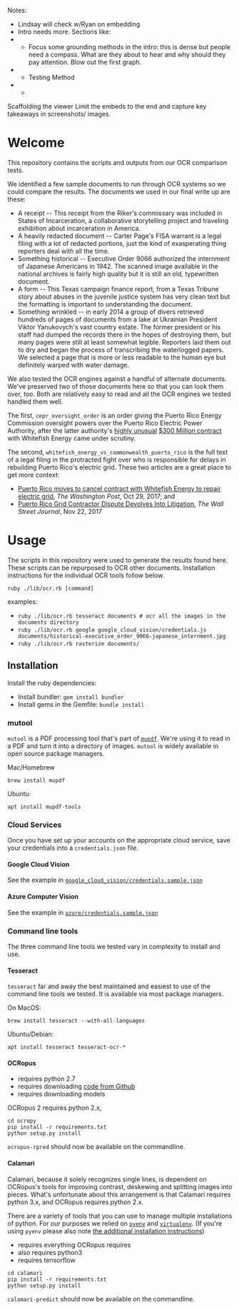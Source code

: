 Notes:
* Lindsay will check w/Ryan on embedding
* Intro needs more. Sections like:
* * Focus some grounding methods in the intro: this is dense but people need a compass. What are they about to hear and why should they pay attention. Blow out the first graph.
* * Testing Method
* *

Scaffolding the viewer
Limit the embeds to the end and capture key takeaways in screenshots/ images.


# Welcome

This repository contains the scripts and outputs from our OCR comparison tests.

We identified a few sample documents to run through OCR systems so we could compare the results. The documents we used in our final write up are these:

+ A receipt -- This receipt from the Riker's commissary was included in States of Incarceration, a collaborative storytelling project and traveling exhibition about incarceration in America.
+ A heavily redacted document -- Carter Page's FISA warrant is a legal filing with a lot of redacted portions, just the kind of exasperating thing reporters deal with all the time.
+ Something historical -- Executive Order 9066 authorized the internment of Japanese Americans in 1942. The scanned image available in the national archives is fairly high quality but it is still an old, typewritten document.
+ A form -- This Texas campaign finance report, from a Texas Tribune story about abuses in the juvenile justice system has very clean text but the formatting is important to understanding the document.
+ Something wrinkled --  in early 2014 a group of divers retrieved hundreds of pages of documents from a lake at Ukrainian President Viktor Yanukovych's vast country estate. The former president or his staff had dumped the records there in the hopes of destroying them, but many pages were still at least somewhat legible. Reporters laid them out to dry and began the process of transcribing the waterlogged papers. We selected a page that is more or less readable to the human eye but definitely warped with water damage.

We also tested the OCR engines against a handful of alternate documents. We've preserved two of those documents here so that you can look them over, too. Both are relatively easy to read and all the OCR engines we tested handled them well.  

The first, `cepr_oversight_order`  is an order giving the Puerto Rico Energy Commission oversight powers over the Puerto Rico Electric Power Authority, after the latter authority's [highly unusual](https://www.reuters.com/article/us-usa-puertorico-power/tiny-montana-firms-puerto-rico-power-deal-draws-scrutiny-idUSKBN1CW1X1) [$300 Million contract](https://www.vox.com/policy-and-politics/2017/11/15/16648924/puerto-rico-whitefish-contract-congress-investigation) with Whitefish Energy came under scrutiny.

The second, `whitefish_energy_vs_commonwealth_puerto_rico` is the full text of a legal filing in the protracted fight over who is responsible for delays in rebuilding Puerto Rico's electric grid. These two articles are a great place to get more context:
* [Puerto Rico moves to cancel contract with Whitefish Energy to repair electric grid](https://www.washingtonpost.com/business/economy/puerto-rico-governor-says-contract-to-whitefish-company-should-be-canceled/2017/10/29/e5336cda-bcb8-11e7-97d9-bdab5a0ab381_story.html?utm_term=.685e693e654d), *The Washington Post*, Oct 29, 2017; and
* [Puerto Rico Grid Contractor Dispute Devolves Into Litigation](https://www.wsj.com/articles/puerto-rico-grid-contractor-dispute-devolves-into-litigation-1511396684), *The Wall Street Journal*, Nov 22, 2017

# Usage

The scripts in this repository were used to generate the results found here.  These scripts can be repurposed to OCR other documents.  Installation instructions for the individual OCR tools follow below.

`ruby ./lib/ocr.rb [command]`

examples: 

- `ruby ./lib/ocr.rb tesseract documents # ocr all the images in the documents directory`
- `ruby ./lib/ocr.rb google google_cloud_vision/credentials.js documents/historical-executive_order_9066-japanese_internment.jpg`
- `ruby ./lib/ocr.rb rasterize documents/`

## Installation

Install the ruby dependencies:

- Install bundler: `gem install bundler`
- Install gems in the Gemfile: `bundle install`

### mutool

`mutool` is a PDF processing tool that's part of [`mupdf`][mupdf].  We're using it to read in a PDF and turn it into a directory of images.  `mutool` is widely available in open source package managers.

Mac/Homebrew

`brew install mupdf`

Ubuntu: 

`apt install mupdf-tools`

[mupdf]: https://mupdf.com/docs/index.html

### Cloud Services

Once you have set up your accounts on the appropriate cloud service, save your credentials into a `credentials.json` file.

#### Google Cloud Vision

See the example in [`google_cloud_vision/credentials.sample.json`](https://github.com/factful/ocr_testing/blob/master/google_cloud_vision/credentials.sample.json)

#### Azure Computer Vision

See the example in [`azure/credentials.sample.json`](https://github.com/factful/ocr_testing/blob/master/azure/credentials.sample.json)

### Command line tools

The three command line tools we tested vary in complexity to install and use.  

#### Tesseract

`tesseract` far and away the best maintained and easiest to use of the command line tools we tested.  It is available via most package managers.

On MacOS:

`brew install tesseract --with-all-languages`

Ubuntu/Debian:

`apt install tesseract tesseract-ocr-*`

#### OCRopus

- requires python 2.7
- requires downloading [code from Github](https://github.com/tmbdev/ocropy)
- requires downloading models

OCRopus 2 requires python 2.x, 

```
cd ocropy
pip install -r requirements.txt
python setup.py install
```

`ocropus-rpred` should now be available on the commandline.

#### Calamari

Calamari, because it solely recognizes single lines, is dependent on OCRopus's tools for improving contrast, deskewing and splitting images into pieces.  What's unfortunate about this arrangement is that Calamari requires python 3.x, and OCRopus requires python 2.x.

There are a variety of tools that you can use to manage multiple installations of python.  For our purposes we relied on [`pyenv`][pyenv] and [`virtualenv`][virtualenv].  (If you're using `pyenv` please also note [the additional installation instructions](https://github.com/pyenv/pyenv/wiki#suggested-build-environment))

- requires everything OCRopus requires
- also requires python3
- requires tensorflow

```
cd calamari
pip install -r requirements.txt
python setup.py install
```

`calamari-predict` should now be available on the commandline.

[pyenv]: https://github.com/pyenv/pyenv
[virtualenv]: https://virtualenv.pypa.io/en/latest/